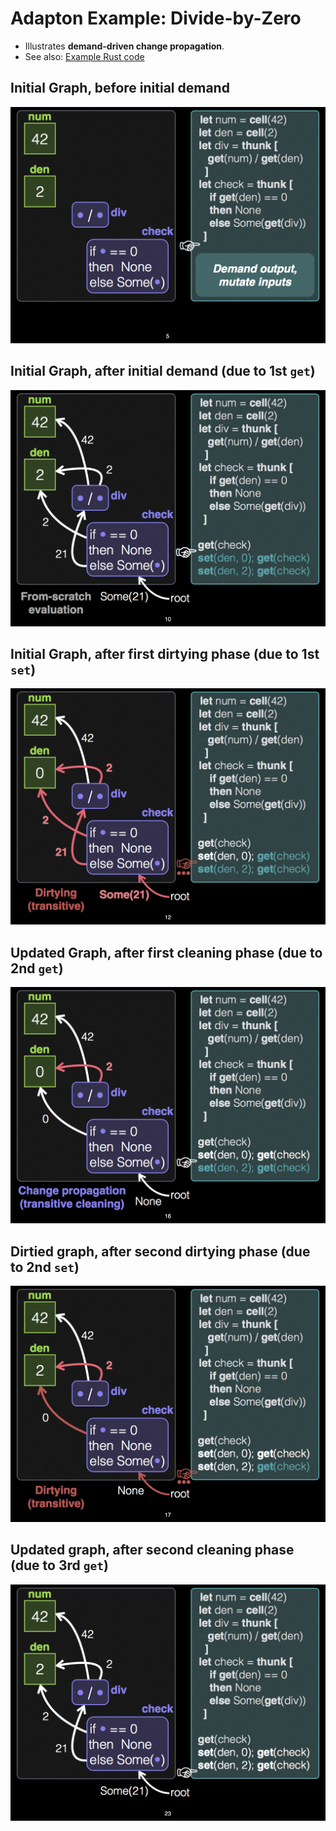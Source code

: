 Adapton Example: Divide-by-Zero 
==================================
- Illustrates **demand-driven change propagation**.
- See also: [Example Rust code](https://docs.rs/adapton/0/adapton/index.html#demand-driven-change-propagation)

Initial Graph, before initial demand
----------------------------------------------
![Slide 05](Adapton_Avoiddivbyzero_05.png)

Initial Graph, after initial demand (due to 1st `get`)
------------------------------------------------------
![Slide 10](Adapton_Avoiddivbyzero_10.png)

Initial Graph, after first dirtying phase (due to 1st `set`)
---------------------------------------------------------
![Slide 12](Adapton_Avoiddivbyzero_12.png)

Updated Graph, after first cleaning phase (due to 2nd `get`)
---------------------------------------------------------
![Slide 16](Adapton_Avoiddivbyzero_16.png)

Dirtied graph, after second dirtying phase (due to 2nd `set`)
---------------------------------------------------------
![Slide 17](Adapton_Avoiddivbyzero_17.png)

Updated graph, after second cleaning phase (due to 3rd `get`)
---------------------------------------------------------
![Slide 23](Adapton_Avoiddivbyzero_23.png)
